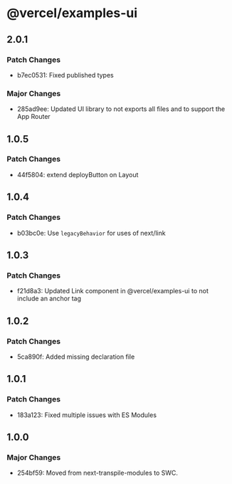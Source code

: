 # @vercel/examples-ui

## 2.0.1

### Patch Changes

- b7ec0531: Fixed published types



### Major Changes

- 285ad9ee: Updated UI library to not exports all files and to support the App Router

## 1.0.5

### Patch Changes

- 44f5804: extend deployButton on Layout

## 1.0.4

### Patch Changes

- b03bc0e: Use `legacyBehavior` for uses of next/link

## 1.0.3

### Patch Changes

- f21d8a3: Updated Link component in @vercel/examples-ui to not include an anchor tag

## 1.0.2

### Patch Changes

- 5ca890f: Added missing declaration file

## 1.0.1

### Patch Changes

- 183a123: Fixed multiple issues with ES Modules

## 1.0.0

### Major Changes

- 254bf59: Moved from next-transpile-modules to SWC.
